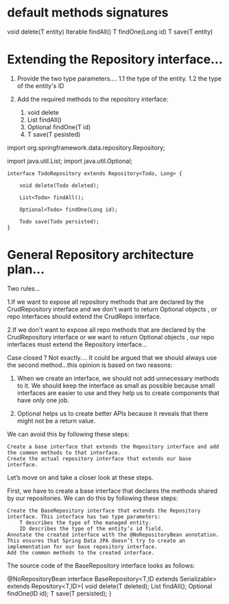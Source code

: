default methods signatures
==========================================
void delete(T entity)
Iterable<T> findAll()
T findOne(Long id)
T save(T entity)



Extending the Repository interface...
=============================================

1. Provide the two type parameters....
    1.1 the type of the entity.
    1.2 the type of the entity's ID

2. Add the required methods to the repository interface:
    1. void delete
    2. List<Todo> findAll()
    3. Optional<Todo> findOne(T id)
    4. T save(T pesisted)


import org.springframework.data.repository.Repository;
 
import java.util.List;
import java.util.Optional;
```
interface TodoRepository extends Repository<Todo, Long> {
 
    void delete(Todo deleted);
 
    List<Todo> findAll();
 
    Optional<Todo> findOne(Long id);
 
    Todo save(Todo persisted);
}
```



General Repository architecture plan...
==================================================
Two rules...

1.If we want to expose all repository methods that are declared
by the CrudRepository interface and we don't want to return Optional objects , or repo interfaces should extend the
CrudRepo interface.

2.If we don't want to expose all repo methods that are declared by the CrudRepository interface or we want to 
return Optional objects , our repo interfaces must extend the
Repository interface...



Case closed ?
Not exactly....
It could be argued that we should always use the second method...this opinion is based on two reasons:

1. When we create an interface, we should not add unnecessary methods to it.  We should keep the interface as small as possible because small interfaces are easier to use and they help us to create components that have only one job.

2. Optional helps us to create better APIs because it reveals that there might not be a return value.

We can avoid this by following these steps:

    Create a base interface that extends the Repository interface and add the common methods to that interface.
    Create the actual repository interface that extends our base interface.

Let’s move on and take a closer look at these steps.

First, we have to create a base interface that declares the methods shared by our repositories. We can do this by following these steps:

    Create the BaseRepository interface that extends the Repository interface. This interface has two type parameters:
        T describes the type of the managed entity.
        ID describes the type of the entity’s id field.
    Annotate the created interface with the @NoRepositoryBean annotation. This ensures that Spring Data JPA doesn’t try to create an implementation for our base repository interface.
    Add the common methods to the created interface.

The source code of the BaseRepository interface looks as follows:


@NoRepositoryBean
interface BaseRepository<T,ID extends Serializable> extends Repository<T,ID>{
    void delete(T deleted);
    List<T> findAll(); 
    Optional<T> findOne(ID id);
    T save(T persisted);
}